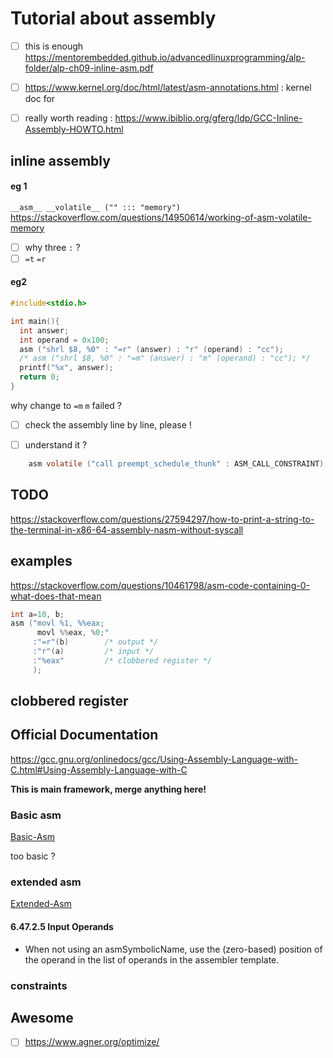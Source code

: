 # Tutorial about assembly

- [ ] this is enough https://mentorembedded.github.io/advancedlinuxprogramming/alp-folder/alp-ch09-inline-asm.pdf

- [ ] https://www.kernel.org/doc/html/latest/asm-annotations.html : kernel doc for 

- [ ] really worth reading : https://www.ibiblio.org/gferg/ldp/GCC-Inline-Assembly-HOWTO.html

## inline assembly

#### eg 1
`__asm__ __volatile__ ("" ::: "memory")`
https://stackoverflow.com/questions/14950614/working-of-asm-volatile-memory

- [ ] why three `:` ?
- [ ] `=t` `=r`

#### eg2
```c
#include<stdio.h>

int main(){
  int answer;
  int operand = 0x100;
  asm ("shrl $8, %0" : "=r" (answer) : "r" (operand) : "cc");
  /* asm ("shrl $8, %0" : "=m" (answer) : "m" (operand) : "cc"); */
  printf("%x", answer);
  return 0;
}
```
why change to `=m` `m` failed ?
- [ ] check the assembly line by line, please !


- [ ] understand it ?
```c
	asm volatile ("call preempt_schedule_thunk" : ASM_CALL_CONSTRAINT)
```

## TODO
https://stackoverflow.com/questions/27594297/how-to-print-a-string-to-the-terminal-in-x86-64-assembly-nasm-without-syscall


## examples
https://stackoverflow.com/questions/10461798/asm-code-containing-0-what-does-that-mean
```c
int a=10, b;
asm ("movl %1, %%eax; 
      movl %%eax, %0;"
     :"=r"(b)        /* output */
     :"r"(a)         /* input */
     :"%eax"         /* clobbered register */
     );
```

## clobbered register


## Official Documentation
https://gcc.gnu.org/onlinedocs/gcc/Using-Assembly-Language-with-C.html#Using-Assembly-Language-with-C

**This is main framework, merge anything here!**

### Basic asm
[Basic-Asm](https://gcc.gnu.org/onlinedocs/gcc/Basic-Asm.html#Basic-Asm)

too basic ?

### extended asm
[Extended-Asm](https://gcc.gnu.org/onlinedocs/gcc/Extended-Asm.html#Extended-Asm)

#### 6.47.2.5 Input Operands
- When not using an asmSymbolicName, use the (zero-based) position of the operand in the list of operands in the assembler template. 


### constraints 
[](https://stackoverflow.com/questions/3323445/what-is-the-difference-between-asm-asm-and-asm)

## Awesome
- [ ] https://www.agner.org/optimize/
